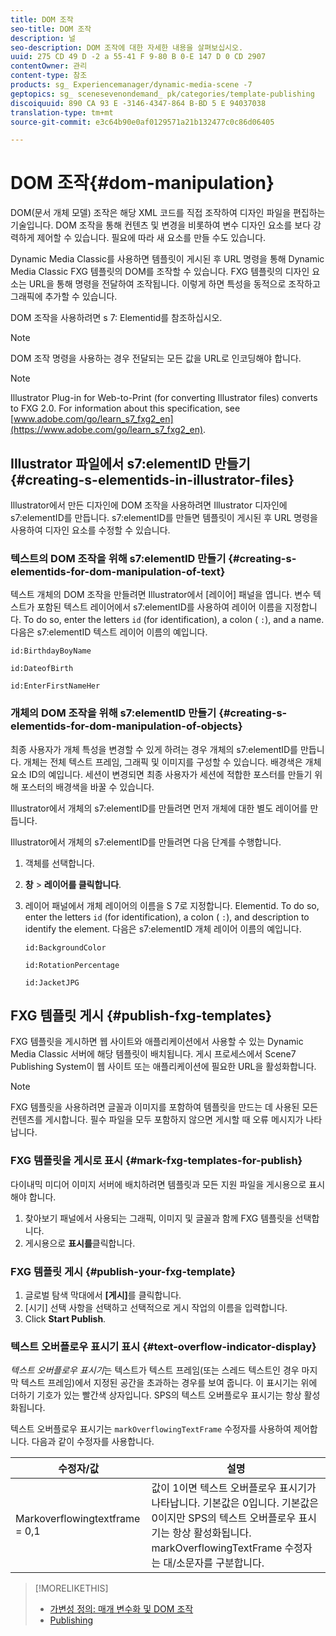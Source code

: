 ```yaml
---
title: DOM 조작
seo-title: DOM 조작
description: 널
seo-description: DOM 조작에 대한 자세한 내용을 살펴보십시오.
uuid: 275 CD 49 D -2 a 55-41 F 9-80 B 0-E 147 D 0 CD 2907
contentOwner: 관리
content-type: 참조
products: sg_ Experiencemanager/dynamic-media-scene -7
geptopics: sg_ scenesevenondemand_ pk/categories/template-publishing
discoiquuid: 890 CA 93 E -3146-4347-864 B-BD 5 E 94037038
translation-type: tm+mt
source-git-commit: e3c64b90e0af0129571a21b132477c0c86d06405

---
```



# DOM 조작{#dom-manipulation}

DOM(문서 개체 모델) 조작은 해당 XML 코드를 직접 조작하여 디자인 파일을 편집하는 기술입니다. DOM 조작을 통해 컨텐츠 및 변경을 비롯하여 변수 디자인 요소를 보다 강력하게 제어할 수 있습니다. 필요에 따라 새 요소를 만들 수도 있습니다.

Dynamic Media Classic를 사용하면 템플릿이 게시된 후 URL 명령을 통해 Dynamic Media Classic FXG 템플릿의 DOM를 조작할 수 있습니다. FXG 템플릿의 디자인 요소는 URL을 통해 명령을 전달하여 조작됩니다. 이렇게 하면 특성을 동적으로 조작하고 그래픽에 추가할 수 있습니다.

DOM 조작을 사용하려면 s 7: Elementid를 참조하십시오.

>[!NOTE]
>
>DOM 조작 명령을 사용하는 경우 전달되는 모든 값을 URL로 인코딩해야 합니다.

>[!NOTE]
>
>Illustrator Plug-in for Web-to-Print (for converting Illustrator files) converts to FXG 2.0. For information about this specification, see [www.adobe.com/go/learn_s7_fxg2_en](https://www.adobe.com/go/learn_s7_fxg2_en).

## Illustrator 파일에서 s7:elementID 만들기 {#creating-s-elementids-in-illustrator-files}

Illustrator에서 만든 디자인에 DOM 조작을 사용하려면 Illustrator 디자인에 s7:elementID를 만듭니다. s7:elementID를 만들면 템플릿이 게시된 후 URL 명령을 사용하여 디자인 요소를 수정할 수 있습니다.

### 텍스트의 DOM 조작을 위해 s7:elementID 만들기 {#creating-s-elementids-for-dom-manipulation-of-text}

텍스트 개체의 DOM 조작을 만들려면 Illustrator에서 [레이어] 패널을 엽니다. 변수 텍스트가 포함된 텍스트 레이어에서 s7:elementID를 사용하여 레이어 이름을 지정합니다. To do so, enter the letters `id` (for identification), a colon ( `:`), and a name. 다음은 s7:elementID 텍스트 레이어 이름의 예입니다.

`id:BirthdayBoyName`

`id:DateofBirth`

`id:EnterFirstNameHer`

### 개체의 DOM 조작을 위해 s7:elementID 만들기 {#creating-s-elementids-for-dom-manipulation-of-objects}

최종 사용자가 개체 특성을 변경할 수 있게 하려는 경우 개체의 s7:elementID를 만듭니다. 개체는 전체 텍스트 프레임, 그래픽 및 이미지를 구성할 수 있습니다. 배경색은 개체 요소 ID의 예입니다. 세션이 변경되면 최종 사용자가 세션에 적합한 포스터를 만들기 위해 포스터의 배경색을 바꿀 수 있습니다.

Illustrator에서 개체의 s7:elementID를 만들려면 먼저 개체에 대한 별도 레이어를 만듭니다.

Illustrator에서 개체의 s7:elementID를 만들려면 다음 단계를 수행합니다.

1. 객체를 선택합니다.
1. **창** &gt; **레이어를 클릭합니다**.
1. 레이어 패널에서 개체 레이어의 이름을 S 7로 지정합니다. Elementid. To do so, enter the letters `id` (for identification), a colon ( `:`), and description to identify the element. 다음은 s7:elementID 개체 레이어 이름의 예입니다.

   `id:BackgroundColor`

   `id:RotationPercentage`

   `id:JacketJPG`

## FXG 템플릿 게시 {#publish-fxg-templates}

FXG 템플릿을 게시하면 웹 사이트와 애플리케이션에서 사용할 수 있는 Dynamic Media Classic 서버에 해당 템플릿이 배치됩니다. 게시 프로세스에서 Scene7 Publishing System이 웹 사이트 또는 애플리케이션에 필요한 URL을 활성화합니다.

>[!NOTE]
>
>FXG 템플릿을 사용하려면 글꼴과 이미지를 포함하여 템플릿을 만드는 데 사용된 모든 컨텐츠를 게시합니다. 필수 파일을 모두 포함하지 않으면 게시할 때 오류 메시지가 나타납니다.

### FXG 템플릿을 게시로 표시 {#mark-fxg-templates-for-publish}

다이내믹 미디어 이미지 서버에 배치하려면 템플릿과 모든 지원 파일을 게시용으로 표시해야 합니다.

1. 찾아보기 패널에서 사용되는 그래픽, 이미지 및 글꼴과 함께 FXG 템플릿을 선택합니다.
1. 게시용으로 **표시를**&#x200B;클릭합니다.

### FXG 템플릿 게시 {#publish-your-fxg-template}

1. 글로벌 탐색 막대에서 **[게시]**&#x200B;를 클릭합니다.
1. [시기] 선택 사항을 선택하고 선택적으로 게시 작업의 이름을 입력합니다.
1. Click **Start Publish**.

### 텍스트 오버플로우 표시기 표시 {#text-overflow-indicator-display}

*텍스트 오버플로우 표시기*&#x200B;는 텍스트가 텍스트 프레임(또는 스레드 텍스트인 경우 마지막 텍스트 프레임)에서 지정된 공간을 초과하는 경우를 보여 줍니다. 이 표시기는 위에 더하기 기호가 있는 빨간색 상자입니다. SPS의 텍스트 오버플로우 표시기는 항상 활성화됩니다.

텍스트 오버플로우 표시기는 `markOverflowingTextFrame` 수정자를 사용하여 제어합니다. 다음과 같이 수정자를 사용합니다.

| 수정자/값 | 설명 |
|--- |--- |
| Markoverflowingtextframe = 0,1 | 값이 1이면 텍스트 오버플로우 표시기가 나타납니다. 기본값은 0입니다. 기본값은 0이지만 SPS의 텍스트 오버플로우 표시기는 항상 활성화됩니다. markOverflowingTextFrame 수정자는 대/소문자를 구분합니다. |

>[!MORELIKETHIS]
>
>* [가변성 정의: 매개 변수화 및 DOM 조작](defining-variability-parameterization-versus-dom.md#defining_variability_parameterization_versus_dom_manipulation)
>* [Publishing](publishing-files.md#publishing_files)

